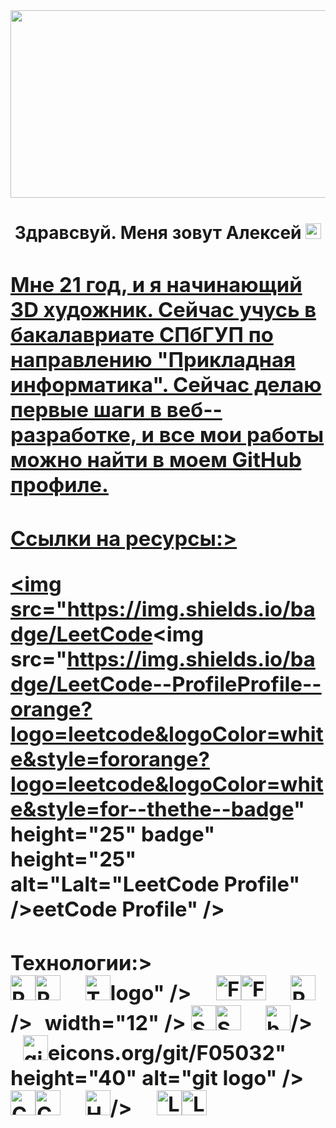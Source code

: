 <div align="center">
<img height="300" width="600" src="https://img.freepik.com/premium-photo/streaming-room-with-purple-lights-two-monitors_343960-9381.jpg" />
</div>

<h1 align="center">Здравсвуй.
Меня зовут Алексей</ h 1

<div align="center">
<a href="https://t.me/aktov20" target="_
<img
src="https://img.shields.io/static/v1?message=Telegram&logo=telegram&label=&color
=2CA5E0&logoColor=white&labelColor=&style=for the badge" height="25"
alt="tele gram logo" />
</
<a href="alexeyaktov7@gmail.com" target="_
<img src="https://img.shields.io/badge/Gmail Email
red?logo=gmail&logoColor=white&style=for the badge" height="25" alt="Gmail logo"
</
<a href="alex_kuw@mail.ru" target="_blank">
<img src="https://img.shields.io/badge/Mail.ru Email
blue?logo=mail.ru&logoColor=white&style=for the badge" height="25" alt="Mail.ru
logo" />
</
</div>

<h3 align="left">Мне
21 год, и я начинающий 3D художник. Сейчас учусь в бакалавриате
СПбГУП по направлению "Прикладная информатика". Сейчас делаю первые шаги в веб--разработке, и все мои работы можно найти в моем GitHub профиле.</p>
</h3>

<h3 align="left">
<h3 align="left">Ссылки на ресурсы:</Ссылки на ресурсы:</hh33>>
<div align="left">

<a href="https://leetcode.com/u/MrHans1/" target="_blank"><a href="https://leetcode.com/u/MrHans1/" target="_blank">
<img src="https://img.shields.io/badge/LeetCode<img src="https://img.shields.io/badge/LeetCode--ProfileProfile--orange?logo=leetcode&logoColor=white&style=fororange?logo=leetcode&logoColor=white&style=for--thethe--badge" height="25" badge" height="25" alt="Lalt="LeetCode Profile" />eetCode Profile" />
</a></a>
</div>
</div>
<h3 align="left">
<h3 align="left">Технологии:</Технологии:</hh33>>
<div align="left">
<div align="left">
<img src="https://skillicons.dev/icons?i=py" height="40" alt="Python logo" /><img src="https://skillicons.dev/icons?i=py" height="40" alt="Python logo" />
<img width="12" /><img width="12" />
<img src="https://cdn.simpleicons.org/pytorch/EE4C2C" <img src="https://cdn.simpleicons.org/pytorch/EE4C2C" height="40" alt="Torch height="40" alt="Torch logo" />logo" />
<img width="12" /><img width="12" />
<img src="https://skillicons.dev/icons?i=flask" height="40" alt="Flask logo" /><img src="https://skillicons.dev/icons?i=flask" height="40" alt="Flask logo" />
<img width="12" /><img width="12" />
<img src="https://cdn.simpleicons.org/pandas/150458" height="40" alt="Pandas logo" <img src="https://cdn.simpleicons.org/pandas/150458" height="40" alt="Pandas logo" />/>
<img <img width="12" />width="12" />
<img src="https://cdn.simpleicons.org/mysql/4479A1" height="40" alt="SQL logo" /><img src="https://cdn.simpleicons.org/mysql/4479A1" height="40" alt="SQL logo" />
<img width="12" /><img width="12" />
<img src="https://cdn.simpleicons.org/gnubash/4EAA25" height="40" alt="bash logo" <img src="https://cdn.simpleicons.org/gnubash/4EAA25" height="40" alt="bash logo" />/>
<img width="12" /><img width="12" />
<img src="https://cdn.simpl<img src="https://cdn.simpleicons.org/git/F05032" height="40" alt="git logo" />eicons.org/git/F05032" height="40" alt="git logo" />
<img width="12" /><img width="12" />
<img src="https://cdn.simpleicons.org/css3/1572B6" height="40" alt="CSS logo" /><img src="https://cdn.simpleicons.org/css3/1572B6" height="40" alt="CSS logo" />
<img width="12" /><img width="12" />
<img src="https://cdn.simpleicons.org/html5/E34F26" height="40" alt="HTML lo<img src="https://cdn.simpleicons.org/html5/E34F26" height="40" alt="HTML logo" go" />/>
<img width="12" /><img width="12" />
<img src="https://cdn.simpleicons.org/linux/FCC624" height="40" alt="Linux logo" /><img src="https://cdn.simpleicons.org/linux/FCC624" height="40" alt="Linux logo" />
</div>
</div>
